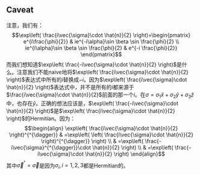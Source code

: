 ## Caveat
注意，我们有：
$$\exp\left( \frac{i\vec{\sigma}\cdot \hat{n}}{2} \right)=\begin{pmatrix}
e^{i\frac{\phi}{2}} & ie^{-i\alpha}\sin \beta \sin \frac{\phi}{2} \\
ie^{i\alpha}\sin \beta \sin \frac{\phi}{2} & e^{-i \frac{\phi}{2}}
\end{pmatrix}$$
而我们想知道$\exp\left(  \frac{-i\vec{\sigma}\cdot \hat{n}}{2} \right)$是什么。注意我们不能naive地将$\exp\left(  \frac{i\vec{\sigma}\cdot \hat{n}}{2} \right)$表达式中所有的$i$替换成$-i$。因为$\exp\left(  \frac{i\vec{\sigma}\cdot \hat{n}}{2} \right)$表达式中，并不是所有的$i$都来源于$\frac{i\vec{\sigma}\cdot \hat{n}}{2}$前面的那一个$i$。在$\sigma=\sigma_{1}\hat{x}+\sigma_{2}\hat{y}+\sigma_{3}\hat{z}$中，也存在$\hat{y}$。正确的想法应该是，$\exp\left(  \frac{-i\vec{\sigma}\cdot \hat{n}}{2} \right)$是$\exp\left(  \frac{i\vec{\sigma}\cdot \hat{n}}{2} \right)$的Hermitian。因为：
$$\begin{align}
\exp\left(  \frac{i\vec{\sigma}\cdot \hat{n}}{2} \right)^{^{\dagger}} & =\exp\left(  \left(  \frac{i\vec{\sigma}\cdot \hat{n}}{2} \right)^{^{\dagger}}  \right) \\
 & =\exp\left(  \frac{-i\vec{\sigma}^{^{\dagger}}\cdot \hat{n}}{2} \right) \\
 & =\exp\left(  \frac{-i\vec{\sigma}\cdot \hat{n}}{2} \right)
\end{align}$$
其中$\vec{\sigma}^{^{\dagger}}=\vec{\sigma}$是因为$\sigma_{i},i=1,2,3$都是Hermitian的。



